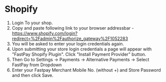 # Shopify

1. Login To your shop.
2. Copy and paste following link to your browser addressbar - https://www.shopify.com/login?redirect=%2Fadmin%2Fauthorize_gateway%2F1052283
3. You will be asked to enter your login credentials again.
4. Upon submitting your store login credentials a page will appear with "FastPay Shopify Plugin". Click "Install Payment Provider" button.
5. Then Go to Settings -> Payments -> Alternative Payments -> Select FastPay from Dropdown
6. Enter your Fastpay Merchant Mobile No. (without +) and Store Password and then click Save.
